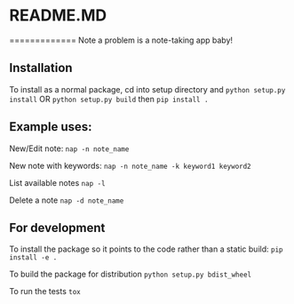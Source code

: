 # README.MD
=============
Note a problem is a note-taking app baby!

## Installation
To install as a normal package, cd into setup directory and
    `python setup.py install`
    OR
    `python setup.py build` then `pip install .`


##  Example uses:
New/Edit note:
    `nap -n note_name`

New note with keywords:
    `nap -n note_name -k keyword1 keyword2`

List available notes
    `nap -l`

Delete a note
    `nap -d note_name`


## For development
To install the package so it points to the code rather than a static build:
    `pip install -e .`

To build the package for distribution
    `python setup.py bdist_wheel`

To run the tests
    `tox`
